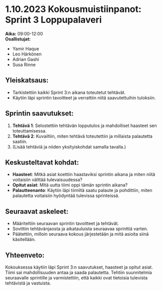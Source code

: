 # 1.10.2023 Kokousmuistiinpanot: Sprint 3 Loppupalaveri
**Aika:** 09:00-12:00  
**Osallistujat:** 
- Yamir Haque
- Leo Härkönen
- Adrian Gashi 
- Susa Rinne

## Yleiskatsaus:
- Tarkistettiin kaikki Sprint 3:n aikana toteutetut tehtävät.
- Käytiin läpi sprintin tavoitteet ja verrattiin niitä saavutettuihin tuloksiin.

## Sprintin saavutukset:
1. **Tehtävä 1**: Selostettiin tehtävän lopputulos ja mahdolliset haasteet sen toteuttamisessa.
2. **Tehtävä 2**: Kuvailtiin, miten tehtävä toteutettiin ja millaista palautetta saatiin.
3. (Lisää tehtäviä ja niiden yksityiskohdat samalla tavalla.)

## Keskusteltavat kohdat:
- **Haasteet**: Mitkä asiat koettiin haastaviksi sprintin aikana ja miten niitä voitaisiin välttää tulevaisuudessa?
- **Opitut asiat**: Mitä uutta tiimi oppi tämän sprintin aikana?
- **Palautteenanto**: Käytiin läpi tiimiltä saatu palaute ja pohdittiin, miten palautetta voitaisiin hyödyntää tulevissa sprinteissä.

## Seuraavat askeleet:
- Määriteltiin seuraavan sprintin tavoitteet ja tehtävät.
- Sovittiin tehtävänjaosta ja aikatauluista seuraavaa sprinttiä varten.
- Päätettiin, milloin seuraava kokous järjestetään ja mitä asioita siinä käsitellään.

## Yhteenveto:
Kokouksessa käytiin läpi Sprint 3:n saavutukset, haasteet ja opitut asiat. Tiimi sai mahdollisuuden antaa ja saada palautetta. Tehtiin suunnitelmia seuraavalle sprintille ja varmistettiin, että kaikki ovat tietoisia tulevista tehtävistä ja vastuista.

